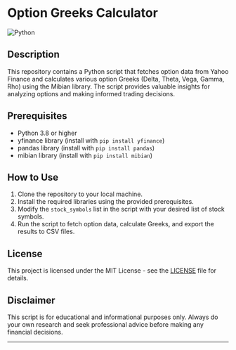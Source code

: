 # Option Greeks Calculator

![Python](https://img.shields.io/badge/Python-3.8%2B-blue)

## Description

This repository contains a Python script that fetches option data from Yahoo Finance and calculates various option Greeks (Delta, Theta, Vega, Gamma, Rho) using the Mibian library. The script provides valuable insights for analyzing options and making informed trading decisions.

## Prerequisites

- Python 3.8 or higher
- yfinance library (install with `pip install yfinance`)
- pandas library (install with `pip install pandas`)
- mibian library (install with `pip install mibian`)

## How to Use

1. Clone the repository to your local machine.
2. Install the required libraries using the provided prerequisites.
3. Modify the `stock_symbols` list in the script with your desired list of stock symbols.
4. Run the script to fetch option data, calculate Greeks, and export the results to CSV files.

## License

This project is licensed under the MIT License - see the [LICENSE](LICENSE) file for details.

## Disclaimer

This script is for educational and informational purposes only. Always do your own research and seek professional advice before making any financial decisions.

---

